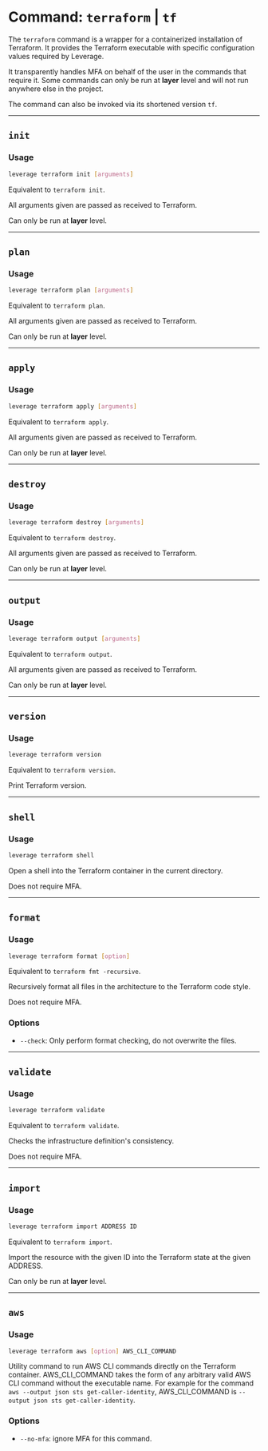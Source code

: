 # Command: `terraform` | `tf`

The `terraform` command is a wrapper for a containerized installation of Terraform. It provides the Terraform executable with specific configuration values required by Leverage.

It transparently handles MFA on behalf of the user in the commands that require it. Some commands can only be run at **layer** level and will not run anywhere else in the project.

The command can also be invoked via its shortened version `tf`.

---
## `init`

### Usage
``` bash
leverage terraform init [arguments]
```

Equivalent to `terraform init`.

All arguments given are passed as received to Terraform.

Can only be run at **layer** level.

---
## `plan`

### Usage
``` bash
leverage terraform plan [arguments]
```

Equivalent to `terraform plan`.

All arguments given are passed as received to Terraform.

Can only be run at **layer** level.

---
## `apply`

### Usage
``` bash
leverage terraform apply [arguments]
```

Equivalent to `terraform apply`.

All arguments given are passed as received to Terraform.

Can only be run at **layer** level.

---
## `destroy`

### Usage
``` bash
leverage terraform destroy [arguments]
```

Equivalent to `terraform destroy`.

All arguments given are passed as received to Terraform.

Can only be run at **layer** level.

---
## `output`

### Usage
``` bash
leverage terraform output [arguments]
```

Equivalent to `terraform output`.

All arguments given are passed as received to Terraform.

Can only be run at **layer** level.

---
## `version`

### Usage
``` bash
leverage terraform version
```

Equivalent to `terraform version`.

Print Terraform version.

---
## `shell`

### Usage
``` bash
leverage terraform shell
```

Open a shell into the Terraform container in the current directory.

Does not require MFA.

---
## `format`

### Usage
``` bash
leverage terraform format [option]
```

Equivalent to `terraform fmt -recursive`.

Recursively format all files in the architecture to the Terraform code style.

Does not require MFA.

### Options
* `--check`: Only perform format checking, do not overwrite the files.

---
## `validate`

### Usage
``` bash
leverage terraform validate
```

Equivalent to `terraform validate`.

Checks the infrastructure definition's consistency. 

Does not require MFA.

---
## `import`

### Usage
``` bash
leverage terraform import ADDRESS ID
```

Equivalent to `terraform import`.

Import the resource with the given ID into the Terraform state at the given ADDRESS. 

Can only be run at **layer** level.

---
## `aws`

### Usage
``` bash
leverage terraform aws [option] AWS_CLI_COMMAND
```

Utility command to run AWS CLI commands directly on the Terraform container. AWS_CLI_COMMAND takes the form of any arbitrary valid AWS CLI command without the executable name. For example for the command `aws --output json sts get-caller-identity`, AWS_CLI_COMMAND is `--output json sts get-caller-identity`.

### Options
* `--no-mfa`: ignore MFA for this command.